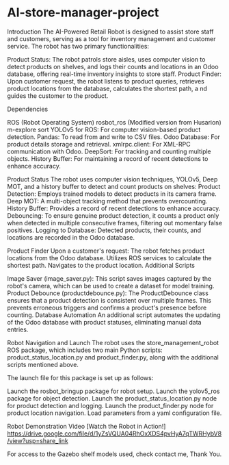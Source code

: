 # AI-store-manager-project
Introduction
The AI-Powered Retail Robot is designed to assist store staff and customers, 
serving as a tool for inventory management and customer service. 
The robot has two primary functionalities:

Product Status: The robot patrols store aisles, uses computer vision to detect products on shelves, 
and logs their counts and locations in an Odoo database, 
offering real-time inventory insights to store staff.
Product Finder: Upon customer request, the robot listens to product queries, 
retrieves product locations from the database, calculates the shortest path, a
nd guides the customer to the product.

Dependencies

ROS (Robot Operating System)
rosbot_ros (Modified version from Husarion)
m-explore
sort
YOLOv5 for ROS: For computer vision-based product detection.
Pandas: To read from and write to CSV files.
Odoo Database: For product details storage and retrieval.
xmlrpc.client: For XML-RPC communication with Odoo.
DeepSort: For tracking and counting multiple objects.
History Buffer: For maintaining a record of recent detections to enhance accuracy.

Product Status
The robot uses computer vision techniques, YOLOv5, Deep MOT, and 
a history buffer to detect and count products on shelves:
Product Detection: Employs trained models to detect products in its camera frame.
Deep MOT: A multi-object tracking method that prevents overcounting.
History Buffer: Provides a record of recent detections to enhance accuracy.
Debouncing: To ensure genuine product detection, it counts a product only when detected in multiple consecutive frames, 
filtering out momentary false positives.
Logging to Database: Detected products, their counts, and locations are recorded in the Odoo database.

Product Finder
Upon a customer's request:
The robot fetches product locations from the Odoo database.
Utilizes ROS services to calculate the shortest path.
Navigates to the product location.
Additional Scripts

Image Saver (image_saver.py): This script saves images captured by the robot's camera,
which can be used to create a dataset for model training.
Product Debounce (productdebounce.py): The ProductDebounce class ensures that a product detection is consistent over multiple frames. 
This prevents erroneous triggers and confirms a product's presence before counting.
Database Automation
An additional script automates the updating of the Odoo database with product statuses, eliminating manual data entries.

Robot Navigation and Launch
The robot uses the store_management_robot ROS package, which includes two main Python scripts: 
product_status_location.py and product_finder.py, along with the additional scripts mentioned above.

The launch file for this package is set up as follows:

Launch the rosbot_bringup package for robot setup.
Launch the yolov5_ros package for object detection.
Launch the product_status_location.py node for product detection and logging.
Launch the product_finder.py node for product location navigation.
Load parameters from a yaml configuration file.



Robot Demonstration Video
[Watch the Robot in Action!]
https://drive.google.com/file/d/1yZsVQUA04RhOxXDS4pvHyA7qTWRHybV8/view?usp=share_link

For access to the Gazebo shelf models used, check contact me, Thank You.
